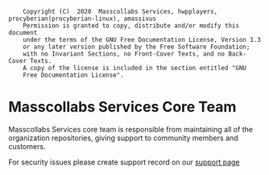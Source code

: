        Copyright (C)  2020  Masscollabs Services, hwpplayers, procyberian(procyberian-linux), amassivus
		Permission is granted to copy, distribute and/or modify this document
        under the terms of the GNU Free Documentation License, Version 1.3
        or any later version published by the Free Software Foundation;
        with no Invariant Sections, no Front-Cover Texts, and no Back-Cover Texts.
        A copy of the license is included in the section entitled "GNU
        Free Documentation License".


# Masscollabs Services Core Team

Masscollabs Services core team is responsible from maintaining all of the organization repositories, giving support to community members and customers.

For security issues please create support record on our [support page](https://www.github.com/masscollabs/masscollabs.github.io/issues)
